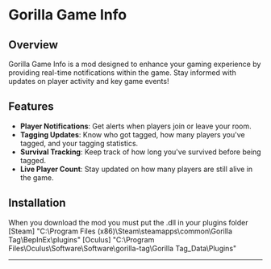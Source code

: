 # Gorilla Game Info

## Overview
Gorilla Game Info is a mod designed to enhance your gaming experience by providing real-time notifications within the game. Stay informed with updates on player activity and key game events!

## Features
- **Player Notifications**: Get alerts when players join or leave your room.
- **Tagging Updates**: Know who got tagged, how many players you've tagged, and your tagging statistics.
- **Survival Tracking**: Keep track of how long you've survived before being tagged.
- **Live Player Count**: Stay updated on how many players are still alive in the game.

## Installation
When you download the mod you must put the .dll in your plugins folder
[Steam] "C:\Program Files (x86)\Steam\steamapps\common\Gorilla Tag\BepInEx\plugins"
[Oculus] "C:\Program Files\Oculus\Software\Software\gorilla-tag\Gorilla Tag_Data\Plugins"

---
